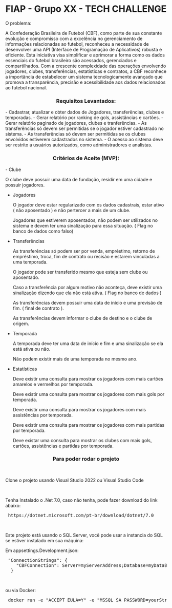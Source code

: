 <h1 align="center">FIAP - Grupo XX - TECH CHALLENGE</h1>

O problema:

A Confederação Brasileira de Futebol (CBF), como parte de sua constante evolução e compromisso com a excelência no gerenciamento de informações relacionadas ao futebol, reconheceu a necessidade de desenvolver uma API (Interface de Programação de Aplicativos) robusta e eficiente. 
Esta iniciativa visa simplificar e aprimorar a forma como os dados essenciais do futebol brasileiro são acessados, gerenciados e compartilhados.
Com a crescente complexidade das operações envolvendo jogadores, clubes, transferências, estatísticas e contratos, a CBF reconhece a importância de estabelecer um sistema tecnologicamente avançado que promova a transparência, precisão e acessibilidade aos dados relacionados ao futebol nacional. 

<h3 align="center">Requisitos Levantados:</h3>
- Cadastrar, atualizar e obter dados de Jogadores, transferências, clubes e temporadas.
- Gerar relatório por ranking de gols, assistâncias e cartões.
- Gerar relatório paginado de jogadores, clubes e tranferências.
- As transferências só devem ser permitidas se o jogador estiver cadastrado no sistema.
- As transferências só devem ser permitidas se os clubes envolvidos estiverem cadastrados no sistema.
- O acesso ao sistema deve ser restrito a usuários autorizados, como administradores e analistas.

<h3 align="center">Critérios de Aceite (MVP):</h3>
- Clube
	<p>O clube deve possuir uma data de fundação, residir em uma cidade e possuir jogadores.</p>
 
- Jogadores
	<p>O jogador deve estar regularizado com os dados cadastrais, estar ativo ( não aposentado ) e não pertercer a mais de um clube.</p>
	<p>Jogadores que estiverem aposentados, não podem ser utilizados no sistema e devem ter uma sinalização para essa situação.  ( Flag no banco de dados como falso)</p>
 
- Transferências
	<p>As transferências só podem ser por venda, empréstimo, retorno de empréstimo, troca, fim de contrato ou recisão e estarem vinculadas a uma temporada.</p>
	<p>O jogador pode ser transferido mesmo que esteja sem clube ou aposentado.</p>
	<p>Caso a transferência por algum motivo não aconteça, deve existir uma sinalização dizendo que ela não está ativa.   ( Flag no banco de dados )</p>
	<p>As transferências devem possuir uma data de início e uma previsão de fim. ( final de contrato ).</p>
	<p>As transferências devem informar o clube de destino e o clube de origem.</p>
 
- Temporada
	<p>A temporada deve ter uma data de início e fim e uma sinalização se ela está ativa ou não.</p>
	<p>Não podem existir mais de uma temporada no mesmo ano.</p>
 
- Estatísticas
	<p>Deve existir uma consulta para mostrar os jogadores com mais cartões amarelos e vermelhos por temporada.</p>
	<p>Deve existir uma consulta para mostrar os jogadores com mais gols por temporada.</p>
	<p>Deve existir uma consulta para mostrar os jogadores com mais assistências por temporada.</p>
	<p>Deve existir uma consulta para mostrar os jogadores com mais partidas por temporada.</p>
	<p>Deve existar uma consulta para mostrar os clubes com mais gols, cartões, assistências e partidas por temporada.</p>
 
<h3 align="center">Para poder rodar o projeto</h3>
<br>
<p>Clone o projeto usando Visual Studio 2022 ou Visual Studio Code</p>
<br>
<p>Tenha Instalado o .Net 7.0, caso não tenha, pode fazer download do link abaixo:</p>
 <pre> https://dotnet.microsoft.com/pt-br/download/dotnet/7.0</pre>
<br>
<p>Este projeto está usando o SQL Server, você pode usar a instancia do SQL se estiver instalado em sua máquina:</p>
<p>Em appsettings.Development.json:</p>
 <pre> "ConnectionStrings": {
    "CBFConnection": Server=myServerAddress;Database=myDataBase;User Id=myUsername;Password=myPassword;
  }</pre>
<br>
<p>ou via Docker:</p>
 <pre> docker run -e "ACCEPT_EULA=Y" -e "MSSQL_SA_PASSWORD=yourStrong(!)Password" -p 1433:1433 -d mcr.microsoft.com/mssql/server:2022-latest</pre>



